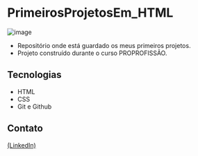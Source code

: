 # PrimeirosProjetosEm_HTML

![image](https://github.com/JoaoEduSB/PrimeirosProjetosEm_HTML/assets/146045770/78da6344-ea8b-4b0e-b557-e123823f427b)

- Repositório onde está guardado os meus primeiros projetos. 
- Projeto construído durante o curso PROPROFISSÃO.

## Tecnologias

- HTML
- CSS
- Git e Github

## Contato
[(LinkedIn)](https://www.linkedin.com/in/joaoedusb/)
